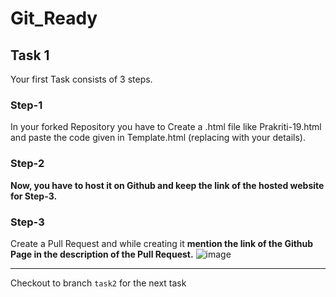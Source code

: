 


# Git_Ready

## Task 1
Your first Task consists of 3 steps.

### Step-1
In your forked Repository you have to Create a <github-username>.html file like Prakriti-19.html and paste the code given in Template.html (replacing with your details).
  
 ### Step-2
<b>Now, you have to host it on Github and keep the link of the hosted website for Step-3.</b>

### Step-3
Create a Pull Request and while creating it <b>mention the link of the Github Page in the description of the Pull Request.</b>
![image](https://user-images.githubusercontent.com/74846797/149649303-5670735d-0802-4d76-954d-58dbcdf72483.png)


<hr>

Checkout to branch `task2` for the next task

